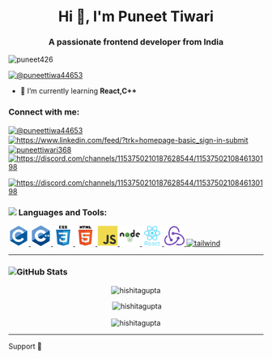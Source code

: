 
<h1 align="center">Hi 👋, I'm Puneet Tiwari</h1>
<h3 align="center">A passionate frontend developer from India</h3>
<img align ="Right" src="git.gif" alt="">
<p align="left"> <img src="https://komarev.com/ghpvc/?username=puneet426&label=Profile%20views&color=0e75b6&style=flat" alt="puneet426" /> </p>

<p align="left"> <a href="https://twitter.com/@puneettiwa44653" target="blank"><img src="https://img.shields.io/twitter/follow/@puneettiwa44653?logo=twitter&style=for-the-badge" alt="@puneettiwa44653" /></a> </p>

- 🌱 I’m currently learning **React,C++**

<h3 align="left">Connect with me:</h3>
<p align="left">
<a href="https://x.com/Puneet626" target="blank"><img align="center" src="https://raw.githubusercontent.com/rahuldkjain/github-profile-readme-generator/master/src/images/icons/Social/twitter.svg" alt="@puneettiwa44653" height="30" width="40" /></a>
<a href="https://www.linkedin.com/feed/?trk=homepage-basic_sign-in-submit" target="blank"><img align="center" src="https://raw.githubusercontent.com/rahuldkjain/github-profile-readme-generator/master/src/images/icons/Social/linked-in-alt.svg" alt="https://www.linkedin.com/feed/?trk=homepage-basic_sign-in-submit" height="30" width="40" /></a>
<a href="https://instagram.com/puneettiwari368" target="blank"><img align="center" src="https://raw.githubusercontent.com/rahuldkjain/github-profile-readme-generator/master/src/images/icons/Social/instagram.svg" alt="puneettiwari368" height="30" width="40" /></a>
<a href="https://discord.com/channels/1153750210187628544/1153750210846130198" target="blank"><img align="center" src="https://raw.githubusercontent.com/rahuldkjain/github-profile-readme-generator/master/src/images/icons/Social/discord.svg" alt="https://discord.com/channels/1153750210187628544/1153750210846130198" height="30" width="40" /></a>
</p>
<a href="https://leetcode.com/u/puneet426/" target="blank"><img align="center" src="https://cdn.iconscout.com/icon/free/png-256/free-leetcode-3628885-3030025.png" alt="https://discord.com/channels/1153750210187628544/1153750210846130198" height="30" width="40" /></a>
</p>

<h3 align="left"> <img src="https://camo.githubusercontent.com/391fb8405ead836a240fed11c00bcf3c5ba8d009ffa2edba3107ad18a5df06d1/68747470733a2f2f6769746875622d70726f64756374696f6e2d757365722d61737365742d3632313064662e73332e616d617a6f6e6177732e636f6d2f37333939333737352f3238333932393631342d37643038336534622d386330342d346339342d623939362d3038356539376339613661302e676966" width="25px"> Languages and Tools:</h3>
<p align="left"> <a href="https://www.cprogramming.com/" target="_blank" rel="noreferrer"> <img src="https://raw.githubusercontent.com/devicons/devicon/master/icons/c/c-original.svg" alt="c" width="40" height="40"/> </a> <a href="https://www.w3schools.com/cpp/" target="_blank" rel="noreferrer"> <img src="https://raw.githubusercontent.com/devicons/devicon/master/icons/cplusplus/cplusplus-original.svg" alt="cplusplus" width="40" height="40"/> </a> <a href="https://www.w3schools.com/css/" target="_blank" rel="noreferrer"> <img src="https://raw.githubusercontent.com/devicons/devicon/master/icons/css3/css3-original-wordmark.svg" alt="css3" width="40" height="40"/> </a> <a href="https://www.w3.org/html/" target="_blank" rel="noreferrer"> <img src="https://raw.githubusercontent.com/devicons/devicon/master/icons/html5/html5-original-wordmark.svg" alt="html5" width="40" height="40"/> </a> <a href="https://developer.mozilla.org/en-US/docs/Web/JavaScript" target="_blank" rel="noreferrer"> <img src="https://raw.githubusercontent.com/devicons/devicon/master/icons/javascript/javascript-original.svg" alt="javascript" width="40" height="40"/> </a> <a href="https://nodejs.org" target="_blank" rel="noreferrer"> <img src="https://raw.githubusercontent.com/devicons/devicon/master/icons/nodejs/nodejs-original-wordmark.svg" alt="nodejs" width="40" height="40"/> </a> <a href="https://reactjs.org/" target="_blank" rel="noreferrer"> <img src="https://raw.githubusercontent.com/devicons/devicon/master/icons/react/react-original-wordmark.svg" alt="react" width="40" height="40"/> </a> <a href="https://redux.js.org" target="_blank" rel="noreferrer"> <img src="https://raw.githubusercontent.com/devicons/devicon/master/icons/redux/redux-original.svg" alt="redux" width="40" height="40"/> </a> <a href="https://tailwindcss.com/" target="_blank" rel="noreferrer"> <img src="https://www.vectorlogo.zone/logos/tailwindcss/tailwindcss-icon.svg" alt="tailwind" width="40" height="40"/> </a> </p>

<hr>
<h3 align="left"><img src = "https://github-production-user-asset-6210df.s3.amazonaws.com/73993775/283932715-9307f2e9-03b3-4b2f-afc4-17f425b4a8ab.gif" width = "30px">GitHub Stats</h3>
<p align="center"><img align="center" src="https://github-readme-stats.vercel.app/api/top-langs?username=puneet426&show_icons=true&theme=highcontrast&locale=en&layout=compact" alt="hishitagupta" /></p>

<p align="center">&nbsp;<img src="https://github-readme-stats.vercel.app/api?username=puneet426&show_icons=true&theme=highcontrast&locale=en" alt="hishitagupta" /></p>

<p align="center"><img align="center" src="https://github-readme-streak-stats.herokuapp.com/?user=puneet426&theme=highcontrast" alt="hishitagupta" /></p>
<hr>

Support 🙏
